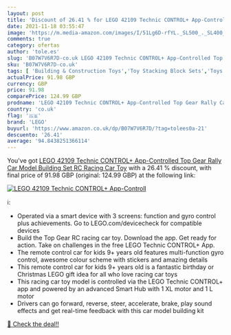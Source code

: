 ```yaml
---
layout: post
title: 'Discount of 26.41 % for LEGO 42109 Technic CONTROL+ App-Controll'
date: 2021-11-18 03:55:47
image: 'https://m.media-amazon.com/images/I/51Lg6D-rfYL._SL500_._SL400_.jpg'
comments: true
category: ofertas
author: 'tole.es'
slug: 'B07W7V6R7D-co.uk LEGO 42109 Technic CONTROL+ App-Controlled Top Gear...'
sku: 'B07W7V6R7D-co.uk'
tags: [ 'Building & Construction Toys','Toy Stacking Block Sets','Toys & Games','Toys Store','lego', ]
actualPrice: 91.98 GBP
currency: GBP
price: 91.98
comparePrice: 124.99 GBP
prodname: 'LEGO 42109 Technic CONTROL+ App-Controlled Top Gear Rally Car Model Building Set  RC Racing Car Toy'
country: 'co.uk'
flag: '🇬🇧'
brand: 'LEGO'
buyurl: 'https://www.amazon.co.uk/dp/B07W7V6R7D/?tag=tolees0a-21'
descuento: '26.41'
average: '94.8438251366114'
---
```


You've got [LEGO 42109 Technic CONTROL+ App-Controlled Top Gear Rally Car Model Building Set  RC Racing Car Toy](https://www.amazon.co.uk/dp/B07W7V6R7D/?tag=tolees0a-21) with a  26.41 % discount, with final price of 91.98 GBP (original: 124.99 GBP) at the following link:

[![LEGO 42109 Technic CONTROL+ App-Controll](https://m.media-amazon.com/images/I/51Lg6D-rfYL._SL500_._SL400_.jpg)](https://www.amazon.co.uk/dp/B07W7V6R7D/?tag=tolees0a-21)

ℹ️:

- Operated via a smart device with 3 screens: function and gyro control plus achievements. Go to LEGO.com/devicecheck for compatible devices
- Build the Top Gear RC racing car toy. Download the app. Get ready for action. Take on challenges in the free LEGO Technic CONTROL+ App.
- The remote control car for kids 9+ years old features multi-function gyro control, awesome colour scheme with stickers and amazing details
- This remote control car for kids 9+ years old is a fantastic birthday or Christmas LEGO gift idea for all who love racing car toys
- This racing car toy model is controlled via the LEGO Technic CONTROL+ app and powered by an advanced Smart Hub with 1 XL motor and 1 L motor
- Drivers can go forward, reverse, steer, accelerate, brake, play sound effects and get real-time feedback with this car model building kit

[🛒 Check the deal!!](https://www.amazon.co.uk/dp/B07W7V6R7D/?tag=tolees0a-21)
